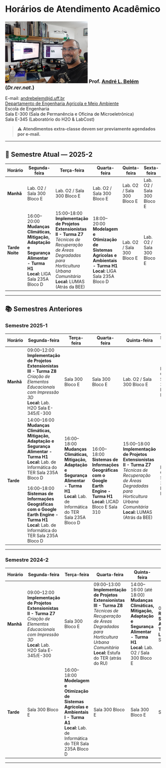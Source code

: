 # Horários de Atendimento Acadêmico

### <img src='Andre_Belem_E300.jpg' height=200px></img> Prof. [André L. Belém](https://www.github.com/andrebelem) (*Dr.rer.nat.*) <br>

E-mail: [andrebelem@id.uff.br](mailto:andrebelem@id.uff.br)  
[Departamento de Engenharia Agrícola e Meio Ambiente](http://www.ter.sites.uff.br)  
Escola de Engenharia  
Sala E-300 (Sala de Permanência e Oficina de Microeletrônica)  
Sala E-345 (Laboratório do H2O & LabCost)  

> ⚠️ **Atendimentos extra-classe devem ser previamente agendados por e-mail.**  

---

## 📅 Semestre Atual — **2025-2**

| Horário          | Segunda-feira   | Terça-feira | Quarta-feira | Quinta-feira | Sexta-feira |
|------------------|-----------------|-------------|--------------|--------------|-------------|
| **Manhã**        | Lab. O2 / Sala 300 Bloco E | Lab. O2 / Sala 300 Bloco E | Lab. O2 / Sala 300 Bloco E | Lab. O2 / Sala 300 Bloco E | Lab. O2 / Sala 300 Bloco E |
| **Tarde**<br>**Noite** | 16:00–20:00<br>**Mudanças Climáticas, Mitigação, Adaptação e Segurança Alimentar - Turma H1**<br>**Local:** LIGA Sala 235A Bloco D | 15:00–18:00<br>**Implementação de Projetos Extensionistas II - Turma Z7**<br>*Técnicas de Recuperação de Áreas Degradadas para Horticultura Urbana Comunitária*<br>**Local:** LUMAS (Atrás da BEE) | 18:00–20:00<br>**Modelagem e Otimização de Sistemas Agrícolas e Ambientais - Turma H1**<br>**Local:** LIGA Sala 235A Bloco D | Lab. O2 / Sala 300 Bloco E | Lab. O2 / Sala 300 Bloco E |

---

## 📚 Semestres Anteriores

### Semestre 2025-1

| Horário          | Segunda-feira   | Terça-feira | Quarta-feira | Quinta-feira | Sexta-feira |
|------------------|-----------------|-------------|--------------|--------------|-------------|
| **Manhã**        | 09:00–12:00<br>**Implementação de Projetos Extensionistas III - Turma Z8**<br>*Criação de Elementos Educacionais com Impressão 3D*<br>**Local:** Lab. H2O Sala E-345/E-300 | Sala 300 Bloco E | Sala 300 Bloco E | Lab. O2 / Sala 300 Bloco E | Lab. O2 / Sala 300 Bloco E |
| **Tarde**        | 14:00–16:00<br>**Mudanças Climáticas, Mitigação, Adaptação e Segurança Alimentar - Turma H1**<br>**Local:** Lab. de Informática do TER Sala 235A Bloco D<br><br>16:00–18:00<br>**Sistemas de Informações Geográficas com o Google Earth Engine - Turma H1**<br>**Local:** Lab. de Informática do TER Sala 235A Bloco D | 16:00–18:00<br>**Mudanças Climáticas, Mitigação, Adaptação e Segurança Alimentar - Turma H1**<br>**Local:** Lab. de Informática do TER Sala 235A Bloco D | 16:00–18:00<br>**Sistemas de Informações Geográficas com o Google Earth Engine - Turma H1**<br>**Local:** LICAD Bloco E Sala 310 | 15:00–18:00<br>**Implementação de Projetos Extensionistas II - Turma Z7**<br>*Técnicas de Recuperação de Áreas Degradadas para Horticultura Urbana Comunitária*<br>**Local:** LUMAS (Atrás da BEE) | Lab. O2 / Sala 300 Bloco E |

---

### Semestre 2024-2

| Horário          | Segunda-feira   | Terça-feira | Quarta-feira | Quinta-feira | Sexta-feira |
|------------------|-----------------|-------------|--------------|--------------|-------------|
| **Manhã**        | 09:00–12:00<br>**Implementação de Projetos Extensionistas II - Turma Z7**<br>*Criação de Elementos Educacionais com Impressão 3D*<br>**Local:** Lab. H2O Sala E-345/E-300 | Sala 300 Bloco E | 09:00–13:00<br>**Implementação de Projetos Extensionistas III - Turma Z8**<br>*Técnicas de Recuperação de Áreas Degradadas para Horticultura Urbana Comunitária*<br>**Local:** Estufa do TER (atrás do RU) | 14:00–16:00 (até 18:00)<br>**Mudanças Climáticas, Mitigação, Adaptação e Segurança Alimentar - Turma H1**<br>**Local:** Lab. O2 / Sala 300 Bloco E | 08:00–12:00<br>**Responsabilidade Social e Ambiental - Turma H1**<br>**Local:** Bloco H Sala 201 |
| **Tarde**        | Sala 300 Bloco E | 16:00–18:00<br>**Modelagem e Otimização de Sistemas Agrícolas e Ambientais I - Turma A1**<br>**Local:** Lab. de Informática do TER Sala 235A Bloco D | Sala 300 Bloco E | Sala 300 Bloco E | Sala 300 Bloco E |

---
